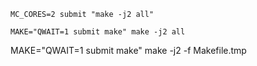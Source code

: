 

```shell
MC_CORES=2 submit "make -j2 all"
```


```shell
MAKE="QWAIT=1 submit make" make -j2 all
```

MAKE="QWAIT=1 submit make" make -j2 -f Makefile.tmp
